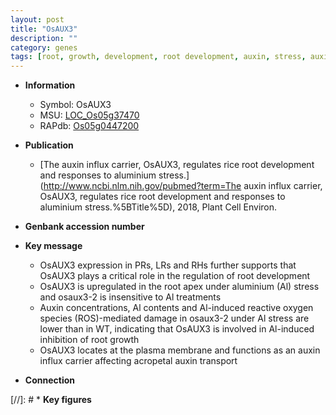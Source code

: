 ```yaml
---
layout: post
title: "OsAUX3"
description: ""
category: genes
tags: [root, growth, development, root development, auxin, stress, auxin transport, plasma membrane, reactive oxygen species, aluminium]
---
```


* **Information**  
    + Symbol: OsAUX3  
    + MSU: [LOC_Os05g37470](http://rice.plantbiology.msu.edu/cgi-bin/ORF_infopage.cgi?orf=LOC_Os05g37470)  
    + RAPdb: [Os05g0447200](http://rapdb.dna.affrc.go.jp/viewer/gbrowse_details/irgsp1?name=Os05g0447200)  

* **Publication**  
    + [The auxin influx carrier, OsAUX3, regulates rice root development and responses to aluminium stress.](http://www.ncbi.nlm.nih.gov/pubmed?term=The auxin influx carrier, OsAUX3, regulates rice root development and responses to aluminium stress.%5BTitle%5D), 2018, Plant Cell Environ.

* **Genbank accession number**  

* **Key message**  
    + OsAUX3 expression in PRs, LRs and RHs further supports that OsAUX3 plays a critical role in the regulation of root development
    + OsAUX3 is upregulated in the root apex under aluminium (Al) stress and osaux3-2 is insensitive to Al treatments
    + Auxin concentrations, Al contents and Al-induced reactive oxygen species (ROS)-mediated damage in osaux3-2 under Al stress are lower than in WT, indicating that OsAUX3 is involved in Al-induced inhibition of root growth
    + OsAUX3 locates at the plasma membrane and functions as an auxin influx carrier affecting acropetal auxin transport

* **Connection**  

[//]: # * **Key figures**  


